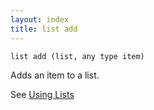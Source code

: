 ```yaml
---
layout: index
title: list add
---
```


    list add (list, any type item)

Adds an item to a list.

See [Using Lists](../using_lists.html)
